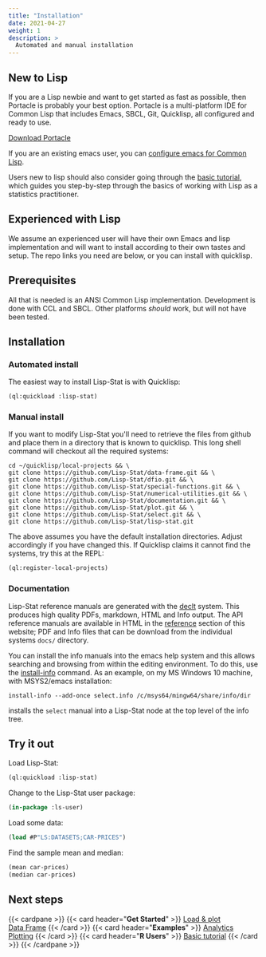 ```yaml
---
title: "Installation"
date: 2021-04-27
weight: 1
description: >
  Automated and manual installation
---
```


## New to Lisp

If you are a Lisp newbie and want to get started as fast as possible,
then Portacle is probably your best option. Portacle is a
multi-platform IDE for Common Lisp that includes Emacs, SBCL, Git,
Quicklisp, all configured and ready to use.

<div class="mx-auto">
	<a class="btn btn-lg btn-primary mr-3 mb-4" href="https://portacle.github.io/">
		Download Portacle<i class="fas fa-arrow-alt-circle-right ml-2"></i>
	</a>
</div>

If you are an existing emacs user, you can [configure emacs for Common
Lisp](https://github.com/susam/emacs4cl).

Users new to lisp should also consider going through the [basic
tutorial](/docs/tutorials/basic), which guides you step-by-step
through the basics of working with Lisp as a statistics practitioner.

## Experienced with Lisp

We assume an experienced user will have their own Emacs and lisp
implementation and will want to install according to their own tastes
and setup. The repo links you need are below, or you can install with
quicklisp.

## Prerequisites

All that is needed is an ANSI Common Lisp implementation. Development
is done with CCL and SBCL. Other platforms _should_ work, but will not
have been tested.

## Installation

### Automated install
The easiest way to install Lisp-Stat is with Quicklisp:

```lisp
(ql:quickload :lisp-stat)
```

### Manual install
If you want to modify Lisp-Stat you'll need to retrieve the
files from github and place them in a directory that is known to
quicklisp. This long shell command will checkout all the required
systems:

```shell
cd ~/quicklisp/local-projects && \
git clone https://github.com/Lisp-Stat/data-frame.git && \
git clone https://github.com/Lisp-Stat/dfio.git && \
git clone https://github.com/Lisp-Stat/special-functions.git && \
git clone https://github.com/Lisp-Stat/numerical-utilities.git && \
git clone https://github.com/Lisp-Stat/documentation.git && \
git clone https://github.com/Lisp-Stat/plot.git && \
git clone https://github.com/Lisp-Stat/select.git && \
git clone https://github.com/Lisp-Stat/lisp-stat.git
```

The above assumes you have the default installation directories. Adjust
accordingly if you have changed this. If Quicklisp claims it cannot
find the systems, try this at the REPL:

```lisp
(ql:register-local-projects)
```

### Documentation

Lisp-Stat reference manuals are generated with the
[declt](https://github.com/didierverna/declt) system. This produces
high quality PDFs, markdown, HTML and Info output.  The API reference
manuals are available in HTML in the [reference](/docs/reference)
section of this website; PDF and Info files that can be download from
the individual systems `docs/` directory.

You can install the info manuals into the emacs help system and this
allows searching and browsing from within the editing environment.  To
do this, use the
[install-info](https://www.gnu.org/software/texinfo/manual/texinfo/html_node/Invoking-install_002dinfo.html)
command.  As an example, on my MS Windows 10 machine, with MSYS2/emacs
installation:

```shell
install-info --add-once select.info /c/msys64/mingw64/share/info/dir
```

installs the `select` manual into a Lisp-Stat node at the top level of
the info tree.

## Try it out

Load Lisp-Stat:
```lisp
(ql:quickload :lisp-stat)
```

Change to the Lisp-Stat user package:
```lisp
(in-package :ls-user)
```

Load some data:

```lisp
(load #P"LS:DATASETS;CAR-PRICES")
```

Find the sample mean and median:

```lisp
(mean car-prices)
(median car-prices)
```

## Next steps

{{< cardpane >}}
  {{< card header="**Get Started**" >}}
  [Load & plot](/docs/getting-started/)<br/>
  [Data Frame](/docs/getting-started/data-frame/)
  {{< /card >}}
  {{< card header="**Examples**" >}}
  [Analytics](/docs/examples/analysis)<br/>
  [Plotting](/docs/examples/plotting)
  {{< /card >}}
  {{< card header="**R Users**" >}}
  [Basic tutorial](/docs/tutorial/basics)
  {{< /card >}}
{{< /cardpane >}}



